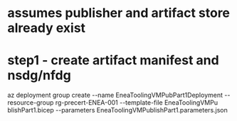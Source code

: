 

# assumes publisher and artifact store already exist

# step1 - create artifact manifest and nsdg/nfdg
 az deployment group create --name EneaToolingVMPubPart1Deployment --resource-group rg-precert-ENEA-001 --template-file EneaToolingVMPu
blishPart1.bicep --parameters EneaToolingVMPublishPart1.parameters.json

